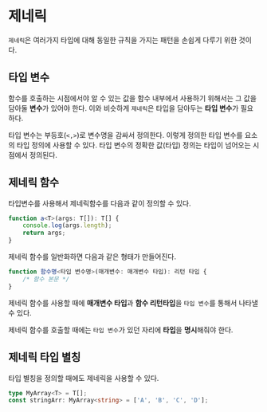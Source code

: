 # 제네릭

`제네릭`은 여러가지 타입에 대해 동일한 규칙을 가지는 패턴을 손쉽게 다루기 위한 것이다.

## 타입 변수

함수를 호출하는 시점에서야 알 수 있는 값을 함수 내부에서 사용하기 위해서는 그 값을 담아둘 **변수**가 있어야 한다. 
이와 비슷하게 `제네릭`은 타입을 담아두는 **타입 변수**가 필요하다.

타입 변수는 부등호(`<,>`)로 변수명을 감싸서 정의한다.
이렇게 정의한 타입 변수를 요소의 타입 정의에 사용할 수 있다.
타입 변수의 정확한 값(타입) 정의는 타입이 넘어오는 시점에서 정의된다.

## 제네릭 함수

타입변수를 사용해서 제네릭함수를 다음과 같이 정의할 수 있다.

```ts
function a<T>(args: T[]): T[] {
    console.log(args.length);
    return args;
}
```

제네릭 함수를 일반화하면 다음과 같은 형태가 만들어진다.

```ts
function 함수명<타입 변수명>(매개변수: 매개변수 타입): 리턴 타입 {
    /* 함수 본문 */
}
```

제네릭 함수를 사용할 때에 **매개변수 타입**과 **함수 리턴타입**을 `타입 변수`를 통해서 나타낼 수 있다.

제네릭 함수를 호출할 때에는 `타입 변수`가 있던 자리에 **타입**을 **명시**해줘야 한다.

## 제네릭 타입 별칭

타입 별칭을 정의할 때에도 제네릭을 사용할 수 있다.

```ts
type MyArray<T> = T[];
const stringArr: MyArray<string> = ['A', 'B', 'C', 'D'];
```
